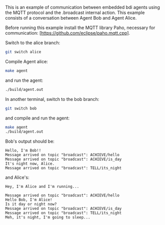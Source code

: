 This is an example of communication between embedded bdi agents using the MQTT protocol and the .broadcast internal action.
This example consists of a conversation between Agent Bob and Agent Alice.

Before running this example install the MQTT library Paho, necessary for communication: [https://github.com/eclipse/paho.mqtt.cpp].

Switch to the alice branch:
```sh
git switch alice
```
Compile Agent alice:
```sh
make agent
```
and run the agent:
```sh
./build/agent.out
```

In another terminal, switch to the bob branch:
```sh
git switch bob
```
and compile and run the agent:
```sh
make agent
./build/agent.out
```

Bob's output should be:
```
Hello, I'm Bob!!
Message arrived on topic "broadcast": ACHIEVE/hello
Message arrived on topic "broadcast": ACHIEVE/is_day
It's night now, Alice.
Message arrived on topic "broadcast": TELL/its_night
```
and Alice's:
```
Hey, I'm Alice and I'm running...

Message arrived on topic "broadcast": ACHIEVE/hello
Hello Bob, I'm Alice!
Is it day or night now?
Message arrived on topic "broadcast": ACHIEVE/is_day
Message arrived on topic "broadcast": TELL/its_night
Meh, it's night, I'm going to sleep...
```
